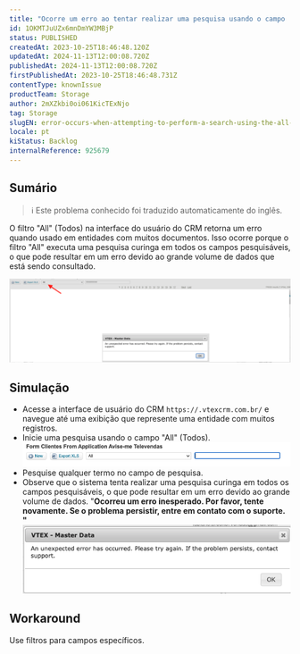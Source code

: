 ```yaml
---
title: "Ocorre um erro ao tentar realizar uma pesquisa usando o campo 'All' na interface do usuário do VTEX CRM"
id: 1OKMTJuUZx6mnDmYW3MBjP
status: PUBLISHED
createdAt: 2023-10-25T18:46:48.120Z
updatedAt: 2024-11-13T12:00:08.720Z
publishedAt: 2024-11-13T12:00:08.720Z
firstPublishedAt: 2023-10-25T18:46:48.731Z
contentType: knownIssue
productTeam: Storage
author: 2mXZkbi0oi061KicTExNjo
tag: Storage
slugEN: error-occurs-when-attempting-to-perform-a-search-using-the-all-field-in-vtex-crm-ui
locale: pt
kiStatus: Backlog
internalReference: 925679
---
```


## Sumário

>ℹ️ Este problema conhecido foi traduzido automaticamente do inglês.


O filtro "All" (Todos) na interface do usuário do CRM retorna um erro quando usado em entidades com muitos documentos. Isso ocorre porque o filtro "All" executa uma pesquisa curinga em todos os campos pesquisáveis, o que pode resultar em um erro devido ao grande volume de dados que está sendo consultado.

 ![](https://raw.githubusercontent.com/vtexdocs/help-center-content/refs/heads/main/docs/pt/known-issues/Storage/ocorre-um-erro-ao-tentar-realizar-uma-pesquisa-usando-o-campo-all-na-interface-do-usuario-do-vtex-crm_1.png)

## Simulação



- Acesse a interface de usuário do CRM `https://.vtexcrm.com.br/` e navegue até uma exibição que represente uma entidade com muitos registros.
- Inicie uma pesquisa usando o campo "All" (Todos). ![](https://raw.githubusercontent.com/vtexdocs/help-center-content/refs/heads/main/docs/pt/known-issues/Storage/ocorre-um-erro-ao-tentar-realizar-uma-pesquisa-usando-o-campo-all-na-interface-do-usuario-do-vtex-crm_2.png)
- Pesquise qualquer termo no campo de pesquisa.
- Observe que o sistema tenta realizar uma pesquisa curinga em todos os campos pesquisáveis, o que pode resultar em um erro devido ao grande volume de dados.
"**Ocorreu um erro inesperado. Por favor, tente novamente. Se o problema persistir, entre em contato com o suporte. "**![](https://raw.githubusercontent.com/vtexdocs/help-center-content/refs/heads/main/docs/pt/known-issues/Storage/ocorre-um-erro-ao-tentar-realizar-uma-pesquisa-usando-o-campo-all-na-interface-do-usuario-do-vtex-crm_3.png)



## Workaround


Use filtros para campos específicos.

